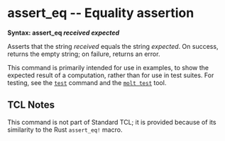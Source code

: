 # assert_eq -- Equality assertion

**Syntax: assert_eq *received* *expected***

Asserts that the string *received* equals the string *expected*.  On success,
returns the empty string; on failure, returns an error.

This command is primarily intended for use in examples, to show the expected
result of a computation, rather than for use in test suites.  For testing,
see the [`test`](./test.md) command and the
[`molt test`](../cmdline/molt_test.md) tool.

## TCL Notes

This command is not part of Standard TCL; it is provided because of its
similarity to the Rust `assert_eq!` macro.
